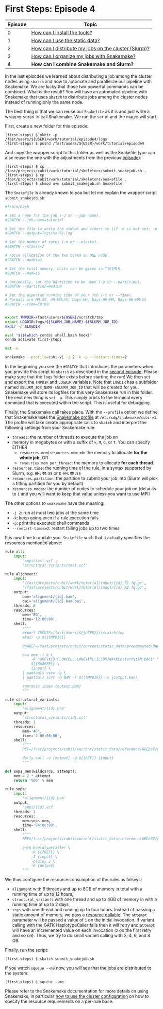 # First Steps: Episode 4

|Episode|Topic|
|---|---|
| 0 | [How can I install the tools?](episode-0.md) |
| 1 | [How can I use the static data?](episode-1.md) |
| 2 | [How can I distribute my jobs on the cluster (Slurm)?](episode-2.md) |
| 3 | [How can I organize my jobs with Snakemake?](episode-3.md) |
| **4** | **How can I combine Snakemake and Slurm?** |

In the last episodes we learned about distributing a job among the cluster nodes using `sbatch` and
how to automate and parallelize our pipeline with Snakemake. We are lucky that those two
powerful commands can be combined. What is the result? You will have an automated pipeline
with Snakemake that uses `sbatch` to distribute jobs among the cluster nodes instead of
running only the same node.

The best thing is that we can reuse our `Snakefile` as it is and just write a wrapper script
to call Snakemake. We run the script and the magic will start.

First, create a new folder for this episode:

```terminal
(first-steps) $ mkdir -p /fast/users/${USER}/work/tutorial/episode4/logs
(first-steps) $ pushd /fast/users/${USER}/work/tutorial/episode4
```

And copy the wrapper script to this folder as well as the Snakefile (you can also reuse the one with the adjustments from the previous [episode](episode-3.md)):

```terminal
(first-steps) $ cp /fast/projects/cubit/work/tutorial/skeletons/submit_snakejob.sh .
(first-steps) $ cp /fast/projects/cubit/work/tutorial/skeletons/Snakefile .
(first-steps) $ chmod u+w submit_snakejob.sh Snakefile
```

The `Snakefile` is already known to you but let me explain the wrapper script `submit_snakejob.sh`:

```bash
#!/bin/bash

# Set a name for the job (-J or --job-name).
#SBATCH --job-name=tutorial

# Set the file to write the stdout and stderr to (if -e is not set; -o or --output).
#SBATCH --output=logs/%x-%j.log

# Set the number of cores (-n or --ntasks).
#SBATCH --ntasks=2

# Force allocation of the two cores on ONE node.
#SBATCH --nodes=1

# Set the total memory. Units can be given in T|G|M|K.
#SBATCH --mem=1G

# Optionally, set the partition to be used (-p or --partition).
#SBATCH --partition=medium

# Set the expected running time of your job (-t or --time).
# Formats are MM:SS, HH:MM:SS, Days-HH, Days-HH:MM, Days-HH:MM:SS
#SBATCH --time=30:00


export TMPDIR=/fast/users/${USER}/scratch/tmp
export LOGDIR=logs/${SLURM_JOB_NAME}-${SLURM_JOB_ID}
mkdir -p $LOGDIR

eval "$($(which conda) shell.bash hook)"
conda activate first-steps

set -x

snakemake --profile=cubi-v1 -j 2 -k -p --restart-times=2
```

In the beginning you see the `#SBATCH` that introduces the parameters when you provide this script to `sbatch` as described in the [second episode](episode-2.md).
Please make sure that the `logs` folder exists before starting the run!
We then set and export the `TMPDIR` and `LOGDIR` variables.
Note that `LOGDIR` has a subfolder named `$SLURM_JOB_NAME-$SLURM_JOB_ID` that will be created for you.
Snakemake will store its logfiles for this very Snakemake run in this folder.
The next new thing is `set -x`. This simply prints to the terminal every command that is executed within the script.
This is useful for debugging.

Finally, the Snakemake call takes place.
With the `--profile` option we define that Snakemake uses the [Snakemake profile](https://snakemake.readthedocs.io/en/stable/executing/cli.html#profiles) at `/etc/xdg/snakemake/cubi-v1`.
The profile will take create appropriate calls to `sbatch` and interpret the following settings from your Snakemake rule:

* `threads`: the number of threads to execute the job on
* memory in megabytes or with a suffix of `k`, `M`, `G`, or `T`. You can specify EITHER
    * `resources.mem`/`resources.mem_mb`: the memory to allocate **for the whole job**, OR
    * `resources.mem_per_thread`: the memory to allocate **for each thread**.
* `resources.time`: the running time of the rule, in a syntax supported by Slurm, e.g. `HH:MM:SS` or `D-HH:MM:SS`
* `resources.partition`: the partition to submit your job into (Slurm will pick a fitting partition for you by default)
* `resources.nodes`: the number of nodes to schedule your job on (defaults to `1` and you will want to keep that value unless you want to use MPI)

The other options to `snakemake` have the meaning:

* `-j 2`: run at most two jobs at the same time
* `-k`: keep going even if a rule execution fails
* `-p`: print the executed shell commands
* `--restart-times=2`: restart failing jobs up to two times

It is now time to update your `Snakefile` such that it actually specifies the resources mentioned above:

```python
rule all:
    input:
        'snps/test.vcf',
        'structural_variants/test.vcf'

rule alignment:
    input:
        '/fast/projects/cubit/work/tutorial/input/{id}_R1.fq.gz',
        '/fast/projects/cubit/work/tutorial/input/{id}_R2.fq.gz',
    output:
        bam='alignment/{id}.bam',
        bai='alignment/{id}.bam.bai',
    threads: 8
    resources:
        mem='8G',
        time='12:00:00',
    shell:
        r"""
        export TMPDIR=/fast/users/${{USER}}/scratch/tmp
        mkdir -p ${{TMPDIR}}

        BWAREF=/fast/projects/cubit/current/static_data/precomputed/BWA/0.7.17/GRCh37/g1k_phase1/human_g1k_v37.fasta

        bwa mem -t 8 \
            -R "@RG\tID:FLOWCELL.LANE\tPL:ILLUMINA\tLB:test\tSM:PA01" \
            ${{BWAREF}} \
            {input} \
        | samtools view -b \
        | samtools sort -O BAM -T ${{TMPDIR}} -o {output.bam}

        samtools index {output.bam}
        """

rule structural_variants:
    input:
        'alignment/{id}.bam'
    output:
        'structural_variants/{id}.vcf'
    threads: 1
    resources:
        mem='4G',
        time='2-00:00:00',
    shell:
        r"""
        REF=/fast/projects/cubit/current/static_data/reference/GRCh37/g1k_phase1/human_g1k_v37.fasta

        delly call -o {output} -g ${{REF}} {input}
        """

def snps_mem(wildcards, attempt):
    mem = 2 * attempt
    return '%dG' % mem

rule snps:
    input:
        'alignment/{id}.bam'
    output:
        'snps/{id}.vcf'
    threads: 1
    resources:
        mem=snps_mem,
        time='04:00:00',
    shell:
        r"""
        REF=/fast/projects/cubit/current/static_data/reference/GRCh37/g1k_phase1/human_g1k_v37.fasta

        gatk HaplotypeCaller \
            -R ${{REF}} \
            -I {input} \
            -ploidy 2 \
            -O {output}
        """
```

We thus configure the resource consumption of the rules as follows:

- `alignment` with 8 threads and up to 8GB of memory in total with a running time of up to 12 hours,
- `structural_variants` with one thread and up to 4GB of memory in with a running time of up to 2 days,
- `snps` with one thread and running up to four hours.
  Instead of passing a static amount of memory, we pass a [resource callable](https://snakemake.readthedocs.io/en/stable/snakefiles/rules.html?highlight=resources#resources).
  The `attempt` parameter will be passed a value of `1` on the initial invocation.
  If variant calling with the GATK HaplotypeCaller fails then it will retry and `attempt` will have an incremented value on each invocation (`2` on the first retry and so on).
  Thus, we try to do small variant calling with 2, 4, 6, and 8 GB.

Finally, run the script:

```terminal
(first-steps) $ sbatch submit_snakejob.sh
```

If you watch `squeue --me` now, you will see that the jobs are distributed to the system:

```terminal
(first-steps) $ squeue --me
```

Please refer to the Snakemake documentation for more details on using Snakemake, in particular [how to use the cluster configuration](http://snakemake.readthedocs.io/en/stable/snakefiles/configuration.html#cluster-configuration) on how to specify the resource requirements on a per-rule base.
